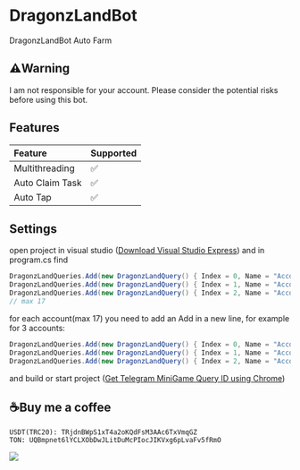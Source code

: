 # DragonzLandBot
DragonzLandBot Auto Farm

## ⚠️Warning
I am not responsible for your account. Please consider the potential risks before using this bot.

## Features
| Feature                   | Supported |
| :------------------------ | :-------- |
| Multithreading            | ✅        |
| Auto Claim Task           | ✅        |
| Auto Tap                  | ✅        |

## Settings
open project in visual studio ([Download Visual Studio Express](https://visualstudio.microsoft.com/vs/express/)) and in program.cs find
```c#
DragonzLandQueries.Add(new DragonzLandQuery() { Index = 0, Name = "Account 1", Auth = "query_id" });
DragonzLandQueries.Add(new DragonzLandQuery() { Index = 1, Name = "Account 2", Auth = "query_id" });
DragonzLandQueries.Add(new DragonzLandQuery() { Index = 2, Name = "Account 3", Auth = "query_id" });
// max 17
```
for each account(max 17) you need to add an Add in a new line, for example for 3 accounts:
```c#
DragonzLandQueries.Add(new DragonzLandQuery() { Index = 0, Name = "Account 1", Auth = "query_id of account 1" });
DragonzLandQueries.Add(new DragonzLandQuery() { Index = 1, Name = "Account 2", Auth = "query_id of account 2" });
DragonzLandQueries.Add(new DragonzLandQuery() { Index = 2, Name = "Account 3", Auth = "query_id of account 3" });
```
and build or start project ([Get Telegram MiniGame Query ID using Chrome](https://youtu.be/r0Ulqev-9M4))

## ☕Buy me a coffee
```
USDT(TRC20): TRjdnBWpS1xT4a2oKQdFsM3AAc6TxVmqGZ
TON: UQBmpnet6lYCLXObDwJLitDuMcPIocJIKVxg6pLvaFv5fRmO
```

![](http://visit.parselecom.com/Api/Visit/18/CF3476)
